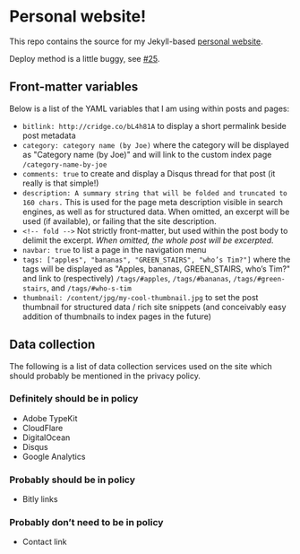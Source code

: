 # Personal website!

This repo contains the source for my Jekyll-based [personal website][Home].

Deploy method is a little buggy, see [#25][].

## Front-matter variables

Below is a list of the YAML variables that I am using within posts and pages:

- `bitlink: http://cridge.co/bL4h81A` to display a short permalink beside post
  metadata
- `category: category name (by Joe)` where the category will be displayed as
  "Category name (by Joe)" and will link to the custom index page
  `/category-name-by-joe`
- `comments: true` to create and display a Disqus thread for that post (it
  really is that simple!)
- `description: A summary string that will be folded and truncated to 160
  chars.` This is used for the page meta description visible in search engines,
  as well as for structured data. When omitted, an excerpt will be used (if
  available), or failing that the site description.
- `<!-- fold -->`  Not strictly front-matter, but used within the post body to
  delimit the excerpt. *When omitted, the whole post will be excerpted.*
- `navbar: true` to list a page in the navigation menu
- `tags: ["apples", "bananas", "GREEN_STAIRS", "who’s Tim?"]` where the tags
  will be displayed as "Apples, bananas, GREEN_STAIRS, who’s Tim?" and link to
  (respectively) `/tags/#apples`, `/tags/#bananas`, `/tags/#green-stairs`, and
  `/tags/#who-s-tim`
- `thumbnail: /content/jpg/my-cool-thumbnail.jpg` to set the post thumbnail for
  structured data / rich site snippets (and conceivably easy addition of
  thumbnails to index pages in the future)

## Data collection

The following is a list of data collection services used on the site which
should probably be mentioned in the privacy policy.

### Definitely should be in policy
- Adobe TypeKit
- CloudFlare
- DigitalOcean
- Disqus
- Google Analytics

### Probably should be in policy
- Bitly links

### Probably don’t need to be in policy
- Contact link

[Home]: https://www.joecridge.me
[#25]: https://github.com/joecridge/blog/issues/25

